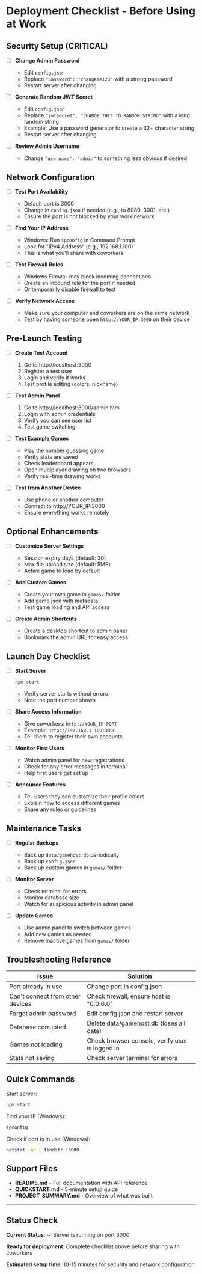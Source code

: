 # Deployment Checklist - Before Using at Work

## Security Setup (CRITICAL)

- [ ] **Change Admin Password**
  - Edit `config.json`
  - Replace `"password": "changeme123"` with a strong password
  - Restart server after changing

- [ ] **Generate Random JWT Secret**
  - Edit `config.json`
  - Replace `"jwtSecret": "CHANGE_THIS_TO_RANDOM_STRING"` with a long random string
  - Example: Use a password generator to create a 32+ character string
  - Restart server after changing

- [ ] **Review Admin Username**
  - Change `"username": "admin"` to something less obvious if desired

## Network Configuration

- [ ] **Test Port Availability**
  - Default port is 3000
  - Change in `config.json` if needed (e.g., to 8080, 3001, etc.)
  - Ensure the port is not blocked by your work network

- [ ] **Find Your IP Address**
  - Windows: Run `ipconfig` in Command Prompt
  - Look for "IPv4 Address" (e.g., 192.168.1.100)
  - This is what you'll share with coworkers

- [ ] **Test Firewall Rules**
  - Windows Firewall may block incoming connections
  - Create an inbound rule for the port if needed
  - Or temporarily disable firewall to test

- [ ] **Verify Network Access**
  - Make sure your computer and coworkers are on the same network
  - Test by having someone open `http://YOUR_IP:3000` on their device

## Pre-Launch Testing

- [ ] **Create Test Account**
  1. Go to http://localhost:3000
  2. Register a test user
  3. Login and verify it works
  4. Test profile editing (colors, nickname)

- [ ] **Test Admin Panel**
  1. Go to http://localhost:3000/admin.html
  2. Login with admin credentials
  3. Verify you can see user list
  4. Test game switching

- [ ] **Test Example Games**
  - Play the number guessing game
  - Verify stats are saved
  - Check leaderboard appears
  - Open multiplayer drawing on two browsers
  - Verify real-time drawing works

- [ ] **Test from Another Device**
  - Use phone or another computer
  - Connect to http://YOUR_IP:3000
  - Ensure everything works remotely

## Optional Enhancements

- [ ] **Customize Server Settings**
  - Session expiry days (default: 30)
  - Max file upload size (default: 5MB)
  - Active game to load by default

- [ ] **Add Custom Games**
  - Create your own game in `games/` folder
  - Add game.json with metadata
  - Test game loading and API access

- [ ] **Create Admin Shortcuts**
  - Create a desktop shortcut to admin panel
  - Bookmark the admin URL for easy access

## Launch Day Checklist

- [ ] **Start Server**
  ```bash
  npm start
  ```
  - Verify server starts without errors
  - Note the port number shown

- [ ] **Share Access Information**
  - Give coworkers: `http://YOUR_IP:PORT`
  - Example: `http://192.168.1.100:3000`
  - Tell them to register their own accounts

- [ ] **Monitor First Users**
  - Watch admin panel for new registrations
  - Check for any error messages in terminal
  - Help first users get set up

- [ ] **Announce Features**
  - Tell users they can customize their profile colors
  - Explain how to access different games
  - Share any rules or guidelines

## Maintenance Tasks

- [ ] **Regular Backups**
  - Back up `data/gamehost.db` periodically
  - Back up `config.json`
  - Back up custom games in `games/` folder

- [ ] **Monitor Server**
  - Check terminal for errors
  - Monitor database size
  - Watch for suspicious activity in admin panel

- [ ] **Update Games**
  - Use admin panel to switch between games
  - Add new games as needed
  - Remove inactive games from `games/` folder

## Troubleshooting Reference

| Issue | Solution |
|-------|----------|
| Port already in use | Change port in config.json |
| Can't connect from other devices | Check firewall, ensure host is "0.0.0.0" |
| Forgot admin password | Edit config.json and restart server |
| Database corrupted | Delete data/gamehost.db (loses all data) |
| Games not loading | Check browser console, verify user is logged in |
| Stats not saving | Check server terminal for errors |

## Quick Commands

Start server:
```bash
npm start
```

Find your IP (Windows):
```bash
ipconfig
```

Check if port is in use (Windows):
```bash
netstat -an | findstr :3000
```

## Support Files

- **README.md** - Full documentation with API reference
- **QUICKSTART.md** - 5-minute setup guide
- **PROJECT_SUMMARY.md** - Overview of what was built

---

## Status Check

**Current Status**: ✓ Server is running on port 3000

**Ready for deployment**: Complete checklist above before sharing with coworkers

**Estimated setup time**: 10-15 minutes for security and network configuration
